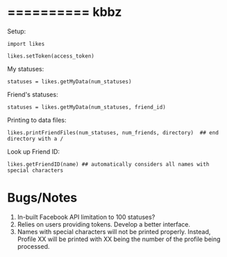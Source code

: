 ==========
kbbz
==========

Setup:

	import likes

	likes.setToken(access_token)

My statuses:

	statuses = likes.getMyData(num_statuses)
	
Friend's statuses:

	statuses = likes.getMyData(num_statuses, friend_id)
	
	
Printing to data files:

	likes.printFriendFiles(num_statuses, num_friends, directory)  ## end directory with a /
	
Look up Friend ID:

	likes.getFriendID(name) ## automatically considers all names with special characters


Bugs/Notes
==========

1. In-built Facebook API limitation to 100 statuses?
2. Relies on users providing tokens. Develop a better interface.
3. Names with special characters will not be printed properly. Instead, Profile XX will be
   printed with XX being the number of the profile being processed.
